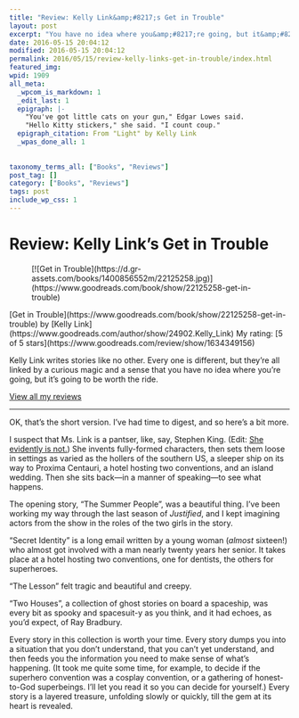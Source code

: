 ```yaml
---
title: "Review: Kelly Link&amp;#8217;s Get in Trouble"
layout: post
excerpt: "You have no idea where you&amp;#8217;re going, but it&amp;#8217;s going to be worth the ride."
date: 2016-05-15 20:04:12
modified: 2016-05-15 20:04:12
permalink: 2016/05/15/review-kelly-links-get-in-trouble/index.html
featured_img: 
wpid: 1909
all_meta: 
  _wpcom_is_markdown: 1
  _edit_last: 1
  epigraph: |-
    "You've got little cats on your gun," Edgar Lowes said.
    "Hello Kitty stickers," she said. "I count coup."
  epigraph_citation: From "Light" by Kelly Link
  _wpas_done_all: 1
  
  
taxonomy_terms_all: ["Books", "Reviews"]
post_tag: []
category: ["Books", "Reviews"]
tags: post
include_wp_css: 1
---
```


# Review: Kelly Link&#8217;s Get in Trouble

<figure class="wp-block-image alignleft">[![Get in Trouble](https://d.gr-assets.com/books/1400856552m/22125258.jpg)](https://www.goodreads.com/book/show/22125258-get-in-trouble)</figure>[Get in Trouble](https://www.goodreads.com/book/show/22125258-get-in-trouble) by [Kelly Link](https://www.goodreads.com/author/show/24902.Kelly_Link)  
My rating: [5 of 5 stars](https://www.goodreads.com/review/show/1634349156)

Kelly Link writes stories like no other. Every one is different, but they’re all linked by a curious magic and a sense that you have no idea where you’re going, but it’s going to be worth the ride.

[View all my reviews](https://www.goodreads.com/review/list/2869030-patrick)

- - - - - -

OK, that’s the short version. I’ve had time to digest, and so here’s a bit more.

I suspect that Ms. Link is a pantser, like, say, Stephen King. (Edit: [She evidently is not.](https://patrickjohanneson.com/2018/08/02/eventually-there-might-be-a-swanwick-link-interview/)) She invents fully-formed characters, then sets them loose in settings as varied as the hollers of the southern US, a sleeper ship on its way to Proxima Centauri, a hotel hosting two conventions, and an island wedding. Then she sits back—in a manner of speaking—to see what happens.

The opening story, “The Summer People”, was a beautiful thing. I’ve been working my way through the last season of *Justified*, and I kept imagining actors from the show in the roles of the two girls in the story.

“Secret Identity” is a long email written by a young woman (*almost* sixteen!) who almost got involved with a man nearly twenty years her senior. It takes place at a hotel hosting two conventions, one for dentists, the others for superheroes.

“The Lesson” felt tragic and beautiful and creepy.

“Two Houses”, a collection of ghost stories on board a spaceship, was every bit as spooky and spacesuit-y as you think, and it had echoes, as you’d expect, of Ray Bradbury.

Every story in this collection is worth your time. Every story dumps you into a situation that you don’t understand, that you can’t yet understand, and then feeds you the information you need to make sense of what’s happening. (It took me quite some time, for example, to decide if the superhero convention was a cosplay convention, or a gathering of honest-to-God superbeings. I’ll let you read it so you can decide for yourself.) Every story is a layered treasure, unfolding slowly or quickly, till the gem at its heart is revealed.